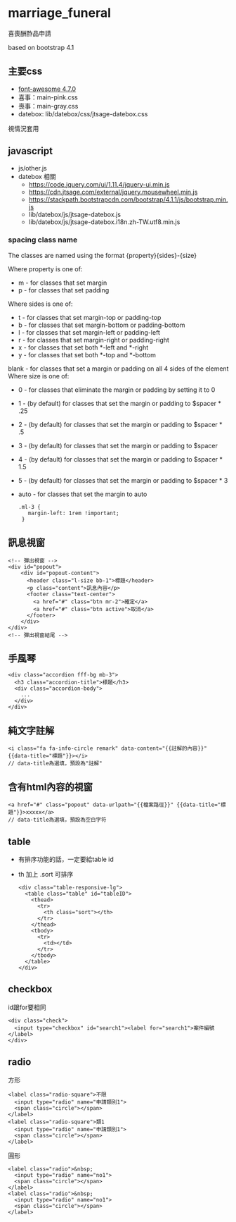 # marriage_funeral
喜喪酬酢品申請

based on bootstrap 4.1

## 主要css
* [font-awesome 4.7.0](https://fontawesome.com/v4.7.0/icons/)
* 喜事：main-pink.css
* 喪事：main-gray.css
* datebox: lib/datebox/css/jtsage-datebox.css

視情況套用

## javascript

* js/other.js
* datebox 相關
    * https://code.jquery.com/ui/1.11.4/jquery-ui.min.js
    * https://cdn.jtsage.com/external/jquery.mousewheel.min.js
    * https://stackpath.bootstrapcdn.com/bootstrap/4.1.1/js/bootstrap.min.js
    * lib/datebox/js/jtsage-datebox.js
    * lib/datebox/js/jtsage-datebox.i18n.zh-TW.utf8.min.js

### spacing class name

The classes are named using the format {property}{sides}-{size}

Where property is one of:

*  m - for classes that set margin
*  p - for classes that set padding

Where sides is one of:

*  t - for classes that set margin-top or padding-top
*  b - for classes that set margin-bottom or padding-bottom
*  l - for classes that set margin-left or padding-left
*  r - for classes that set margin-right or padding-right
*  x - for classes that set both *-left and *-right
*  y - for classes that set both *-top and *-bottom


blank - for classes that set a margin or padding on all 4 sides of the element
Where size is one of:

*  0 - for classes that eliminate the margin or padding by setting it to 0
*  1 - (by default) for classes that set the margin or padding to $spacer * .25
*  2 - (by default) for classes that set the margin or padding to $spacer * .5
*  3 - (by default) for classes that set the margin or padding to $spacer
*  4 - (by default) for classes that set the margin or padding to $spacer * 1.5
*  5 - (by default) for classes that set the margin or padding to $spacer * 3
*  auto - for classes that set the margin to auto

       .ml-3 {
          margin-left: 1rem !important;
        }




## 訊息視窗

    <!-- 彈出視窗 -->
    <div id="popout">
        <div id="popout-content">
          <header class="l-size bb-1">標題</header>
          <p class="content">訊息內容</p>
          <footer class="text-center">
            <a href="#" class="btn mr-2">確定</a>
            <a href="#" class="btn active">取消</a>
          </footer>
        </div>
    </div>
    <!-- 彈出視窗結尾 -->


## 手風琴


    <div class="accordion fff-bg mb-3">
      <h3 class="accordion-title">標題</h3>
      <div class="accordion-body">
        ...
      </div>
    </div>


## 純文字註解

    <i class="fa fa-info-circle remark" data-content="{{註解的內容}}" {{data-title="標題"}}></i>
    // data-title為選填，預設為"註解"


## 含有html內容的視窗

    <a href="#" class="popout" data-urlpath="{{檔案路徑}}" {{data-title="標題"}}>xxxxx</a>
    // data-title為選填，預設為空白字符

## table
* 有排序功能的話，一定要給table id
* th 加上 .sort 可排序

      <div class="table-responsive-lg">
        <table class="table" id="tableID">
          <thead>
            <tr>
              <th class="sort"></th>
            </tr>
          </thead>
          <tbody>
            <tr>
              <td></td>
            </tr>
          </tbody>
        </table>
      </div>

## checkbox
id跟for要相同

    <div class="check">
      <input type="checkbox" id="search1"><label for="search1">案件編號</label>
    </div>

## radio

方形

    <label class="radio-square">不限
      <input type="radio" name="申請類別1">
      <span class="circle"></span>
    </label>
    <label class="radio-square">類1
      <input type="radio" name="申請類別1">
      <span class="circle"></span>
    </label>

圓形

    <label class="radio">&nbsp;
      <input type="radio" name="no1">
      <span class="circle"></span>
    </label>
    <label class="radio">&nbsp;
      <input type="radio" name="no1">
      <span class="circle"></span>
    </label>
